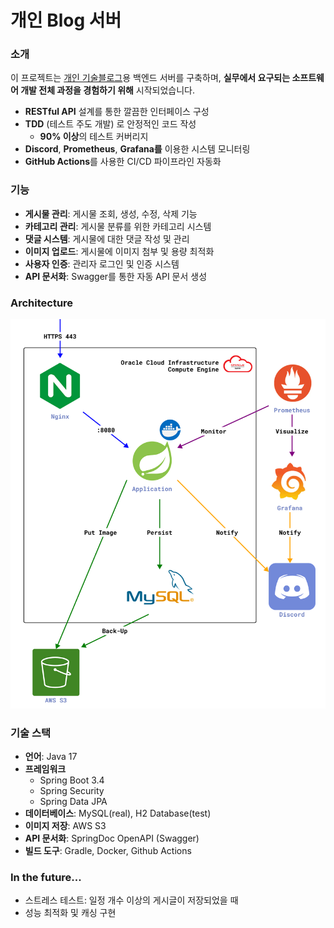 # 개인 Blog 서버

### 소개
이 프로젝트는 [개인 기술블로그](https://bumsiku.kr)용 백엔드 서버를 구축하며, **실무에서 요구되는 소프트웨어 개발 전체 과정을 경험하기 위해** 시작되었습니다.

- **RESTful API** 설계를 통한 깔끔한 인터페이스 구성
- **TDD** (테스트 주도 개발) 로 안정적인 코드 작성
  - **90% 이상**의 테스트 커버리지
- **Discord**, **Prometheus**, **Grafana를** 이용한 시스템 모니터링 
- **GitHub Actions**를 사용한 CI/CD 파이프라인 자동화

### 기능
- **게시물 관리**: 게시물 조회, 생성, 수정, 삭제 기능
- **카테고리 관리**: 게시물 분류를 위한 카테고리 시스템
- **댓글 시스템**: 게시물에 대한 댓글 작성 및 관리
- **이미지 업로드**: 게시물에 이미지 첨부 및 용량 최적화
- **사용자 인증**: 관리자 로그인 및 인증 시스템
- **API 문서화**: Swagger를 통한 자동 API 문서 생성

### Architecture
![](./docs/architecture.jpg)

### 기술 스택
- **언어**: Java 17
- **프레임워크**
  - Spring Boot 3.4
  - Spring Security
  - Spring Data JPA
- **데이터베이스**: MySQL(real), H2 Database(test)
- **이미지 저장**: AWS S3
- **API 문서화**: SpringDoc OpenAPI (Swagger)
- **빌드 도구**: Gradle, Docker, Github Actions

### In the future...

- 스트레스 테스트: 일정 개수 이상의 게시글이 저장되었을 때
- 성능 최적화 및 캐싱 구현